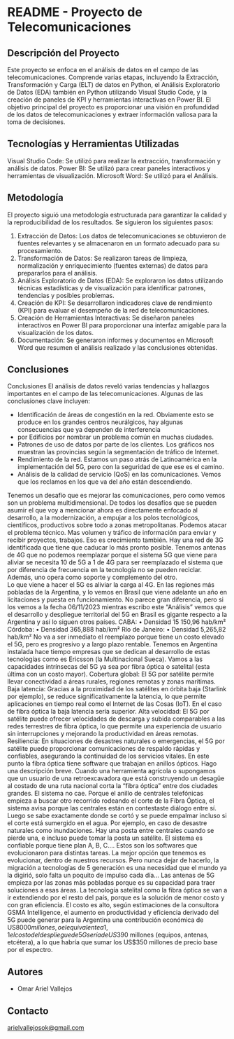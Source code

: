 
# README - Proyecto de Telecomunicaciones

## Descripción del Proyecto

Este proyecto se enfoca en el análisis de datos en el campo de las telecomunicaciones. Comprende varias etapas, incluyendo la Extracción, Transformación y Carga (ELT) 
de datos en Python, el Análisis Exploratorio de Datos (EDA) también en Python utilizando Visual Studio Code, y la creación de paneles de KPI y herramientas interactivas en Power BI. 
El objetivo principal del proyecto es proporcionar una visión en profundidad de los datos de telecomunicaciones y extraer información valiosa para la toma de decisiones.

## Tecnologías y Herramientas Utilizadas

Visual Studio Code: Se utilizó para realizar la extracción, transformación y análisis de datos.
Power BI: Se utilizó para crear paneles interactivos y herramientas de visualización.
Microsoft Word: Se utilizó para el Análisis.

## Metodología

El proyecto siguió una metodología estructurada para garantizar la calidad y la reproducibilidad de los resultados. Se siguieron los siguientes pasos:

1. Extracción de Datos: Los datos de telecomunicaciones se obtuvieron de fuentes relevantes y se almacenaron en un formato adecuado para su procesamiento.
2. Transformación de Datos: Se realizaron tareas de limpieza, normalización y enriquecimiento (fuentes externas) de datos para prepararlos para el análisis.
3. Análisis Exploratorio de Datos (EDA): Se exploraron los datos utilizando técnicas estadísticas y de visualización para identificar patrones, tendencias y posibles problemas.
4. Creación de KPI: Se desarrollaron indicadores clave de rendimiento (KPI) para evaluar el desempeño de la red de telecomunicaciones.
5. Creación de Herramientas Interactivas: Se diseñaron paneles interactivos en Power BI para proporcionar una interfaz amigable para la visualización de los datos.
6. Documentación: Se generaron informes y documentos en Microsoft Word que resumen el análisis realizado y las conclusiones obtenidas.

## Conclusiones

Conclusiones
El análisis de datos reveló varias tendencias y hallazgos importantes en el campo de las telecomunicaciones. Algunas de las conclusiones clave incluyen:

- Identificación de áreas de congestión en la red. Obviamente esto se produce en los grandes centros neurálgicos, hay algunas consecuencias que ya dependen de interferencia
- por Edificios por nombrar un problema común en muchas ciudades. 
- Patrones de uso de datos por parte de los clientes. Los gráficos nos muestran las provincias según la segmentación de tráfico de Internet. 
- Rendimiento de la red. Estamos un paso atrás de Latinoamérica en la implementación del 5G, pero con la seguridad de que ese es el camino. 
- Análisis de la calidad de servicio (QoS) en las comunicaciones. Vemos que los reclamos en los que va del año están descendiendo. 

Tenemos un desafío que es mejorar las comunicaciones, pero como vemos son un problema multidimensional. De todos los desafíos que se pueden asumir el que voy a mencionar 
ahora es directamente enfocado al desarrollo, a la modernización, a empujar a los polos tecnológicos, científicos, productivos sobre todo a zonas metropolitanas. Podemos 
atacar el problema técnico.
 Mas volumen y tráfico de información para enviar y recibir proyectos, trabajos. Eso es crecimiento también. 
Hay una red de 3G identificada que tiene que caducar lo más pronto posible. Tenemos antenas de 4G que no podemos reemplazar porque el sistema 5G que viene para aliviar se 
necesita 10 de 5G a 1 de 4G para ser reemplazado el sistema que por diferencia de frecuencia en la tecnología no se pueden reciclar. Además, uno opera como soporte y
complemento del otro.  
Lo que viene a hacer el 5G es aliviar la carga al 4G. En las regiones más pobladas de la Argentina, y lo vemos en Brasil que viene adelante un año en licitaciones y 
puesta en funcionamiento. No parece gran diferencia, pero si los vemos a la fecha 06/11/2023 mientras escribo este “Análisis” vemos que el desarrollo y despliegue 
territorial del 5G en Brasil es gigante respecto a la Argentina y así lo siguen otros países. 
CABA:
 • Densidad	15 150,96 hab/km²
Córdoba:
• Densidad	365,888 hab/km² 
Río de Janeiro:
• Densidad	5,265,82 hab/km² 
No va a ser inmediato el reemplazo porque tiene un costo elevado el 5G, pero es progresivo y a largo plazo rentable. Tenemos en Argentina instalada hace tiempo empresas 
que se dedican al desarrollo de estas tecnologías como es Ericsson (la Multinacional Sueca). 
Vamos a las capacidades intrínsecas del 5G ya sea por fibra óptica o satelital (esta última con un costo mayor).
Cobertura global: El 5G por satélite permite llevar conectividad a áreas rurales, regiones remotas y zonas marítimas.
Baja latencia: Gracias a la proximidad de los satélites en órbita baja (Starlink por ejemplo), se reduce significativamente la latencia, lo que permite aplicaciones 
en tiempo real como el Internet de las Cosas (IoT). En el caso de fibra óptica la baja latencia sería superior.
Alta velocidad: El 5G por satélite puede ofrecer velocidades de descarga y subida comparables a las redes terrestres de fibra óptica, lo que permite una experiencia 
de usuario sin interrupciones y mejorando la productividad en áreas remotas.
Resiliencia: En situaciones de desastres naturales o emergencias, el 5G por satélite puede proporcionar comunicaciones de respaldo rápidas y confiables, asegurando 
la continuidad de los servicios vitales. 
En este punto la fibra óptica tiene software que trabajan en anillos ópticos. Hago una descripción breve. Cuando una herramienta agrícola o supongamos que un usuario 
de una retroexcavadora que está construyendo un desagüe al costado de una ruta nacional corta la “fibra óptica” entre dos ciudades grandes. El sistema no cae. 
Porque el anillo de centrales telefónicas empieza a buscar otro recorrido rodeando el corte de la Fibra Óptica, el sistema avisa porque las centrales están en 
contestaste diálogo entre sí. Luego se sabe exactamente donde se cortó y se puede empalmar incluso si el corte está sumergido en el agua. Por ejemplo, en caso 
de desastre naturales como inundaciones. 
Hay una posta entre centrales cuando se pierde una, e incluso puede tomar la posta un satélite. El sistema es confiable porque tiene plan A, B, C…. 
Estos son los softwares que evolucionaron para distintas tareas. 
La mejor opción que tenemos es evolucionar, dentro de nuestros recursos. Pero nunca dejar de hacerlo, la migración a tecnologías de 5 generación es una necesidad 
que el mundo ya la digirió, solo falta un poquito de impulso cada día… Las antenas de 5G empieza por las zonas más pobladas porque es su capacidad para traer 
soluciones a esas áreas. La tecnología satelital como la fibra óptica se van a ir extendiendo por el resto del país, porque es la solución de menor costo 
y con gran eficiencia. 
El costo es alto, según estimaciones de la consultora GSMA Intelligence, el aumento en productividad y eficiencia derivado del 5G puede generar para la 
Argentina una contribución económica de US$8000 millones, o el equivalente a 1,1% del PBI para 2030. Pero, Según los cálculos de uno de los operadores locales, 
el costo del despliegue de 5G sería de US$390 millones (equipos, antenas, etcétera), a lo que habría que sumar los US$350 millones de precio base por el espectro.

## Autores

- Omar Ariel Vallejos


## Contacto

arielvallejosok@gmail.com 
